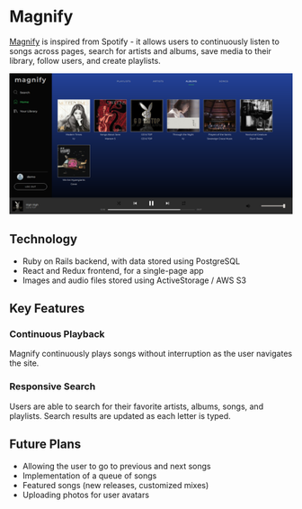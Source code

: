 # Magnify

[Magnify](https://magnify-.herokuapp.com/#/) is inspired from Spotify - it allows users to continuously listen to songs across pages, search for artists and albums, save media to their library, follow users, and create playlists.

![album-show](app/assets/images/album_show_ss.png)

## Technology
* Ruby on Rails backend, with data stored using PostgreSQL
* React and Redux frontend, for a single-page app
* Images and audio files stored using ActiveStorage / AWS S3

## Key Features

### Continuous Playback
Magnify continuously plays songs without interruption as the user navigates the site.



### Responsive Search
Users are able to search for their favorite artists, albums, songs, and playlists. Search results are updated as each letter is typed.

## Future Plans
* Allowing the user to go to previous and next songs
* Implementation of a queue of songs
* Featured songs (new releases, customized mixes)
* Uploading photos for user avatars
